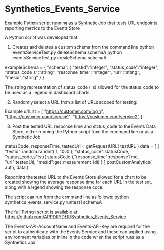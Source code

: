 # Synthetics_Events_Service
Example Python script running as a Synthetic Job that tests URL endpoints reporting metrics to the Events Store

A Python script was developed that:

1) Creates and deletes a custom schema from the command line
python eventsServiceTest.py deleteSchema schemaA
python eventsServiceTest.py createSchema schemaA

exampleSchema = { "schema": { "testid":"integer", "status_code":"integer", "status_code_s":"string", "response_time":   "integer", "url":"string", "mesid":"string” }  }

The string representation of status_code (\_s) allowed for the status_code to be used as a Legend in dashboard charts.

2) Randomly select a URL from a list of URLs scoped for testing:

Example urlList = [ "https://customer.com/login", "https://customer.com/service1", "https://customer.com/service2” ]

3) Post the tested URL response time and status_code to the Events Data Store, either running the Python script from the command line or as a Synthetic Job.

statusCode, responseTime, testedUrl = getRequestURL( testURL )
data = [ {  "testid":random.randint( 1, 1000 ), "status_code":statusCode, "status_code_s":str( statusCode ),"response_time":responseTime, "url":testedUrl, "mesid":get_measurement_id() } ]
postCustomAnalytics( auth, data )

Reporting the tested URL to the Events Store allowed for a chart to be created showing the average response time for each URL in the test set, along with a legend showing the response code.

The script can run from the command line as follows:
python synthetics_events_service.py runtest1 schemaA

The full Python script is available at: https://github.com/APPDRYDER/Synthetics_Events_Service

The Events-API-AccountName and Events-API-Key are required for the script to authenticate with the Events Service and these can applied using environment variables or inline in the code when the script runs as a  Synthetics Job
